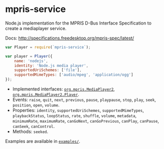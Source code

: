 mpris-service
=============

Node.js implementation for the MPRIS D-Bus Interface Specification to create a mediaplayer service.

Docs: http://specifications.freedesktop.org/mpris-spec/latest/

```js
var Player = require(`mpris-service`);

var player = Player({
	name: 'nodejs',
	identity: 'Node.js media player',
	supportedUriSchemes: ['file'],
	supportedMimeTypes: ['audio/mpeg', 'application/ogg']
});
```

* Implemented interfaces: [`org.mpris.MediaPlayer2`](http://specifications.freedesktop.org/mpris-spec/latest/Media_Player.html), [`org.mpris.MediaPlayer2.Player`](http://specifications.freedesktop.org/mpris-spec/latest/Player_Interface.html).
* Events: `raise`, `quit`, `next`, `previous`, `pause`, `playpause`, `stop`, `play`, `seek`, `position`, `open`, `volume`.
* Properties: `identity`, `supportedUriSchemes`, `supportedMimeTypes`, `playbackStatus`, `loopStatus`, `rate`, `shuffle`, `volume`, `metadata`, `minimumRate`, `maximumRate`, `canGoNext`, `canGoPrevious`, `canPlay`, `canPause`, `canSeek`, `canControl`.
* Methods: `seeked`.

Examples are available in [`examples/`](https://github.com/emersion/mpris-service/tree/master/examples).
